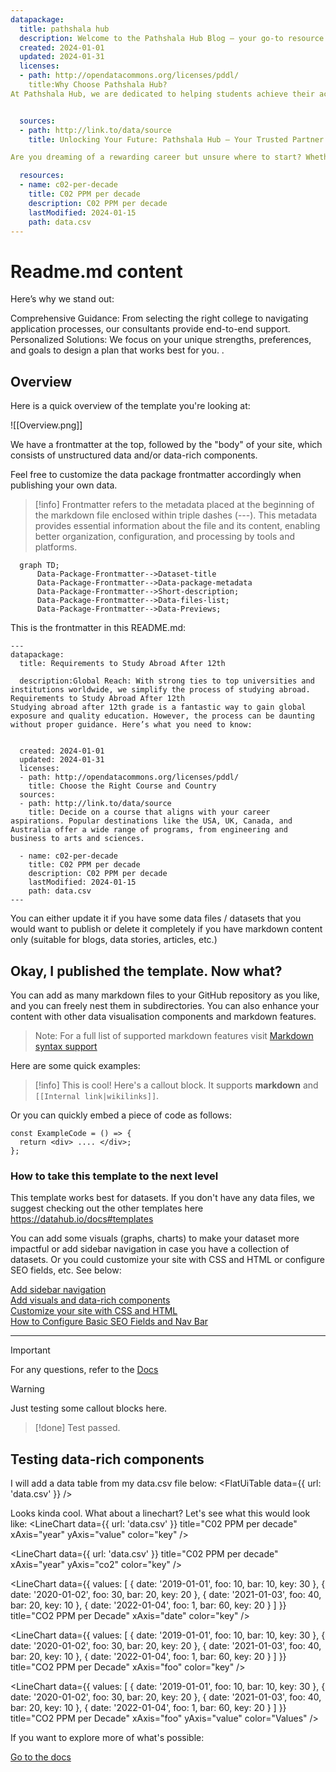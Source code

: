 ```yaml
---
datapackage:
  title: pathshala hub
  description: Welcome to the Pathshala Hub Blog – your go-to resource for expert guidance on education and career success. Explore tips on studying abroad, securing direct MBA admissions, and navigating academic opportunities. Stay informed with the latest updates, insights, and resources tailored to help you achieve your dreams!
  created: 2024-01-01
  updated: 2024-01-31
  licenses:
  - path: http://opendatacommons.org/licenses/pddl/
    title:Why Choose Pathshala Hub?
At Pathshala Hub, we are dedicated to helping students achieve their academic and professional dreams. Our services are tailored to meet individual needs, offering expert guidance in course selection, admissions, and career planning.


  sources:
  - path: http://link.to/data/source
    title: Unlocking Your Future: Pathshala Hub – Your Trusted Partner for Academic and Career Success

Are you dreaming of a rewarding career but unsure where to start? Whether pursuing higher education abroad, securing direct MBA admissions, or finding the best consulting company near you, Pathshala Hub is here to turn your aspirations into reality.

  resources:
  - name: c02-per-decade
    title: C02 PPM per decade
    description: C02 PPM per decade
    lastModified: 2024-01-15
    path: data.csv
---
```


<div class="hero">
    <h1 class="hero-title">Readme.md content<br/></h1>
    <p class="hero-description">Here’s why we stand out:

Comprehensive Guidance: From selecting the right college to navigating application processes, our consultants provide end-to-end support.
Personalized Solutions: We focus on your unique strengths, preferences, and goals to design a plan that works best for you.
.</p>
</div>


## Overview

Here is a quick overview of the template you're looking at:

![[Overview.png]]

We have a frontmatter at the top, followed by the "body" of your site, which consists of unstructured data and/or data-rich components.

Feel free to customize the data package frontmatter accordingly when publishing your own data. 

> [!info]
> Frontmatter refers to the metadata placed at the beginning of the markdown file enclosed within triple dashes (---). This metadata provides essential information about the file and its content, enabling better organization, configuration, and processing by tools and platforms.

```mermaid
  graph TD;
      Data-Package-Frontmatter-->Dataset-title
      Data-Package-Frontmatter-->Data-package-metadata
      Data-Package-Frontmatter-->Short-description;
      Data-Package-Frontmatter-->Data-files-list;
      Data-Package-Frontmatter-->Data-Previews;
```

This is the frontmatter in this README.md:

```
---
datapackage:
  title: Requirements to Study Abroad After 12th

  description:Global Reach: With strong ties to top universities and institutions worldwide, we simplify the process of studying abroad.
Requirements to Study Abroad After 12th
Studying abroad after 12th grade is a fantastic way to gain global exposure and quality education. However, the process can be daunting without proper guidance. Here’s what you need to know:


  created: 2024-01-01
  updated: 2024-01-31
  licenses:
  - path: http://opendatacommons.org/licenses/pddl/
    title: Choose the Right Course and Country
  sources:
  - path: http://link.to/data/source
    title: Decide on a course that aligns with your career aspirations. Popular destinations like the USA, UK, Canada, and Australia offer a wide range of programs, from engineering and business to arts and sciences.

  - name: c02-per-decade
    title: C02 PPM per decade
    description: C02 PPM per decade
    lastModified: 2024-01-15
    path: data.csv
---
```

You can either update it if you have some data files / datasets that you would want to publish or delete it completely if you have markdown content only (suitable for blogs, data stories, articles, etc.)

## Okay, I published the template. Now what?

You can add as many markdown files to your GitHub repository as you like, and you can freely nest them in subdirectories. You can also enhance your content with other data visualisation components and markdown features.

> Note: For a full list of supported markdown features visit [Markdown syntax support](https://datahub.io/docs/datahub-cloud/Markdown+syntax+support)

Here are some quick examples:

> [!info] This is cool!
> Here's a callout block.
> It supports **markdown** and ```[[Internal link|wikilinks]]```.

Or you can quickly embed a piece of code as follows:

```
const ExampleCode = () => {
  return <div> .... </div>;
};
```

### How to take this template to the next level

This template works best for datasets. If you don't have any data files, we suggest checking out the other templates here https://datahub.io/docs#templates

You can add some visuals (graphs, charts) to make your dataset more impactful or add sidebar navigation in case you have a collection of datasets. Or you could customize your site with CSS and HTML or configure SEO fields, etc. See below:

<div class="middle-button-container">
    <a href="https://datahub.io/docs/datahub-cloud/Add+sidebar+navigation" class="middle-button">Add sidebar navigation</a>
</div>

<div class="middle-button-container">
    <a href="https://datahub.io/docs/datahub-cloud/Add+visuals+and+data-rich+components" class="middle-button">Add visuals and data-rich components</a>
</div>


<div class="middle-button-container">
    <a href="https://datahub.io/docs/datahub-cloud/Customize+Your+DataHub+Cloud+Site+with+CSS" class="middle-button">Customize your site with CSS and HTML</a>
</div>

<div class="middle-button-container">
    <a href="https://datahub.io/docs/datahub-cloud/Configuring+Nav+bar+and+SEO+fields" class="middle-button">How to Configure Basic SEO Fields and Nav Bar</a>
</div>

---

> [!important]
> For any questions, refer to the [Docs](https://datahub.io/docs)

> [!warning]
> Just testing some callout blocks here.

> [!done]
> Test passed.

## Testing data-rich components

I will add a data table from my data.csv file below:
<FlatUiTable
  data={{
    url: 'data.csv'
  }}
 />

 Looks kinda cool. What about a linechart? Let's see what this would look like:
 <LineChart 
  data={{ url: 'data.csv' }} 
  title="C02 PPM per decade" 
  xAxis="year"
  yAxis="value"
  color="key"
/>

 <LineChart 
  data={{ url: 'data.csv' }} 
  title="C02 PPM per decade" 
  xAxis="year"
  yAxis="co2"
  color="key"
/>

<LineChart
  data={{
    values: [
      { date: '2019-01-01', foo: 10, bar: 10, key: 30 },
      { date: '2020-01-02', foo: 30, bar: 20, key: 20 },
      { date: '2021-01-03', foo: 40, bar: 20, key: 10 },
      { date: '2022-01-04', foo: 1, bar: 60, key: 20 }
    ]
  }}
  title="CO2 PPM per Decade"
  xAxis="date"
  color="key"
/>

<LineChart
  data={{
    values: [
      { date: '2019-01-01', foo: 10, bar: 10, key: 30 },
      { date: '2020-01-02', foo: 30, bar: 20, key: 20 },
      { date: '2021-01-03', foo: 40, bar: 20, key: 10 },
      { date: '2022-01-04', foo: 1, bar: 60, key: 20 }
    ]
  }}
  title="CO2 PPM per Decade"
  xAxis="foo"
  color="key"
/>

<LineChart
  data={{
    values: [
      { date: '2019-01-01', foo: 10, bar: 10, key: 30 },
      { date: '2020-01-02', foo: 30, bar: 20, key: 20 },
      { date: '2021-01-03', foo: 40, bar: 20, key: 10 },
      { date: '2022-01-04', foo: 1, bar: 60, key: 20 }
    ]
  }}
  title="CO2 PPM per Decade"
  xAxis="foo"
  yAxis="value"
  color="Values"
/>

If you want to explore more of what's possible:

<div class="middle-button-container">
    <a href="https://datahub.io/docs" class="middle-button">Go to the docs</a>
</div>
